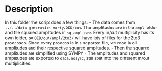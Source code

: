 # Description

In this folder the script does a few things:
	- The data comes from `../../data-generation-marty/QED/out`. The amplitudes are in the `ampl` folder and the squared amplitudes in `sq_ampl_raw`. Every in/out multiplicity has its own folder, so `QED/out/ampl/2to3/` will have lots of files for the 2to3 processes. Since every process is in a separate file, we read in all amplitudes and their respective squared amplitudes.
	- Then the squared amplitudes are simplified using SYMPY
	- The amplitudes and squared amplitudes are exported to `data.nosync`, still split into the different in/out multiplicities.
